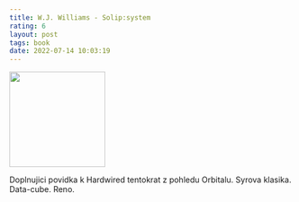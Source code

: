 ```yaml
---
title: W.J. Williams - Solip:system
rating: 6
layout: post
tags: book
date: 2022-07-14 10:03:19
---
```

<img width="170" src="http://wales.cz/download/img/produkty/6574-b-ikarie_11_r01.jpg" />
<p>
Doplnujici povidka k Hardwired tentokrat z pohledu Orbitalu. Syrova klasika. Data-cube. Reno.
</p>
